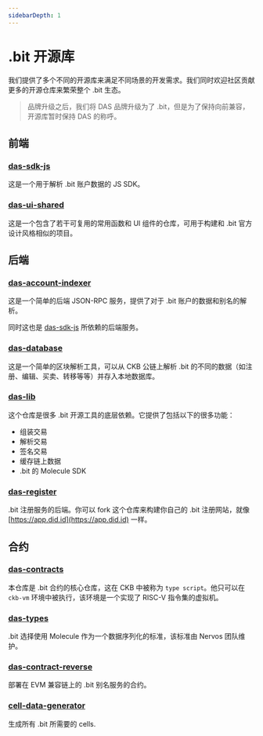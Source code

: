 ```yaml
---
sidebarDepth: 1
---
```


# .bit 开源库
我们提供了多个不同的开源库来满足不同场景的开发需求。我们同时欢迎社区贡献更多的开源仓库来繁荣整个 .bit 生态。

> 品牌升级之后，我们将 DAS 品牌升级为了 .bit，但是为了保持向前兼容，开源库暂时保持 DAS 的称呼。

## 前端

### [das-sdk-js](https://github.com/dotbitHQ/das-sdk-js)
这是一个用于解析 .bit 账户数据的 JS SDK。

### [das-ui-shared](https://github.com/dotbitHQ/das-ui-shared)
这是一个包含了若干可复用的常用函数和 UI 组件的仓库，可用于构建和 .bit 官方设计风格相似的项目。

## 后端

### [das-account-indexer](https://github.com/dotbitHQ/das-account-indexer)
这是一个简单的后端 JSON-RPC 服务，提供了对于 .bit 账户的数据和别名的解析。

同时这也是 [das-sdk-js](#das-sdk-js) 所依赖的后端服务。

### [das-database](https://github.com/dotbitHQ/das-database)
这是一个简单的区块解析工具，可以从 CKB 公链上解析 .bit 的不同的数据（如注册、编辑、买卖、转移等等）并存入本地数据库。

### [das-lib](https://github.com/dotbitHQ/das-lib)
这个仓库是很多 .bit 开源工具的底层依赖。它提供了包括以下的很多功能：
- 组装交易
- 解析交易
- 签名交易
- 缓存链上数据
- .bit 的 Molecule SDK

### [das-register](https://github.com/dotbitHQ/das-register)
.bit 注册服务的后端。你可以 fork 这个仓库来构建你自己的 .bit 注册网站，就像 [https://app.did.id](https://app.did.id) 一样。

## 合约

### [das-contracts](https://github.com/dotbitHQ/das-contracts)
本仓库是 .bit 合约的核心仓库，这在 CKB 中被称为 `type script`。他只可以在 `ckb-vm` 环境中被执行，该环境是一个实现了 RISC-V 指令集的虚拟机。

### [das-types](https://github.com/dotbitHQ/das-types)
.bit 选择使用 Molecule 作为一个数据序列化的标准，该标准由 Nervos 团队维护。

### [das-contract-reverse](https://github.com/dotbitHQ/das-contract-reverse)
部署在 EVM 兼容链上的 .bit 别名服务的合约。

### [cell-data-generator](https://github.com/dotbitHQ/cell-data-generator)
生成所有 .bit 所需要的 cells.
